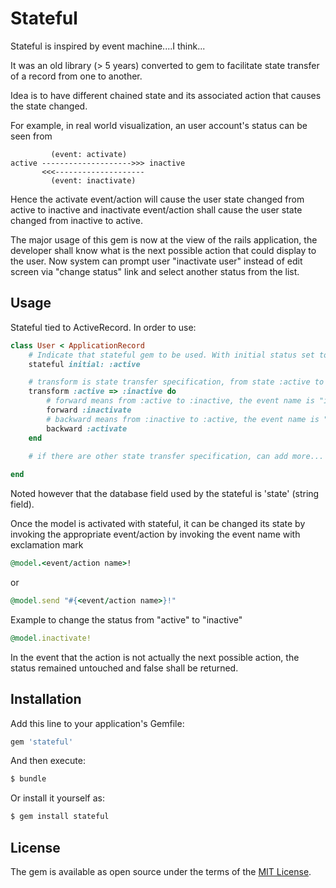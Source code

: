 # Stateful

Stateful is inspired by event machine....I think...

It was an old library (> 5 years) converted to gem to facilitate state transfer of a record from one to another. 

Idea is to have different chained state and its associated action that causes the state changed.

For example, in real world visualization, an user account's status can be seen from
```
         (event: activate)
active -------------------->>> inactive
       <<<--------------------
         (event: inactivate)
```

Hence the activate event/action will cause the user state changed from active to inactive and inactivate event/action shall cause the user state changed from inactive to active.

The major usage of this gem is now at the view of the rails application, the developer shall know what is the next possible action that could display to the user. 
Now system can prompt user "inactivate user" instead of edit screen via "change status" link and select another status from the list.


## Usage
Stateful tied to ActiveRecord. In order to use:

```ruby
class User < ApplicationRecord
	# Indicate that stateful gem to be used. With initial status set to "active" (:active.to_s)
	stateful initial: :active

	# transform is state transfer specification, from state :active to :inactive
	transform :active => :inactive do
		# forward means from :active to :inactive, the event name is "inactive"
		forward :inactivate
		# backward means from :inactive to :active, the event name is "active"
		backward :activate
	end

	# if there are other state transfer specification, can add more...
	
end
```
Noted however that the database field used by the stateful is 'state' (string field).

Once the model is activated with stateful, it can be changed its state by invoking the appropriate event/action by invoking the event name with exclamation mark

```ruby
@model.<event/action name>!
```
or
```ruby
@model.send "#{<event/action name>}!"
```

Example to change the status from "active" to "inactive"
```ruby
@model.inactivate!
```

In the event that the action is not actually the next possible action, the status remained untouched and false shall be returned.
 

## Installation
Add this line to your application's Gemfile:

```ruby
gem 'stateful'
```

And then execute:
```bash
$ bundle
```

Or install it yourself as:
```bash
$ gem install stateful
```

## License
The gem is available as open source under the terms of the [MIT License](http://opensource.org/licenses/MIT).
